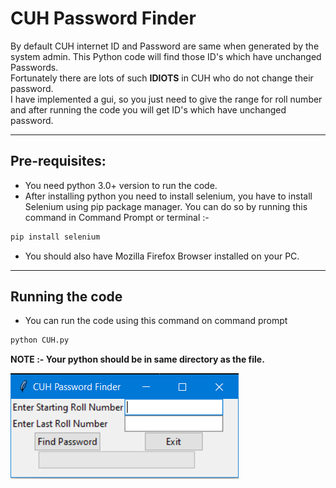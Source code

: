 # CUH Password Finder
By default CUH internet ID and Password are same when generated by the system admin. This Python code will find those ID's which have unchanged Passwords.<br>
Fortunately there are lots of such **IDIOTS** in CUH who do not change their password.<br>
I have implemented a gui, so you just need to give the range for roll number and after running the code you will get ID's which have unchanged password.<br>
___
## Pre-requisites:
- You need python 3.0+ version to run the code.
- After installing python you need to install selenium, you have to install Selenium using pip package manager. You can do so by running this command in Command Prompt or terminal :-
```python
pip install selenium
```
- You should also have Mozilla Firefox Browser installed on your PC.<br>
___
## Running the code
- You can run the code using this command on command prompt
```python
python CUH.py
```
__NOTE :- Your python should be in same directory as the file.__<br>

![Screen Shot](https://github.com/kushagra414/CUH-Password-Finder/blob/master/password_finder.PNG)
